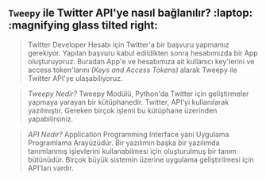 ## `Tweepy` ile Twitter API'ye nasıl bağlanılır? :laptop: :magnifying glass tilted right:


>Twitter Developer Hesabı için Twitter'a bir başvuru yapmamız gerekiyor. Yapılan başvuru kabul edildikten sonra hesabımızda bir App oluşturuyoruz. Buradan App'e ve hesabımıza ait kullanıcı key'lerini ve access token'larını *(Keys and Access Tokens)* alarak Tweepy ile Twitter API'ye ulaşabiliyoruz.

>*Tweepy Nedir?* Tweepy Modülü, Python'da Twitter için geliştirmeler yapmaya yarayan bir kütüphanedir. Twitter, API'yi kullanılarak yazılmıştır. Gereken birçok işlemi bu kütüphane üzerinden yapabilirsiniz.


>*API Nedir?* Application Programming Interface yani Uygulama Programlama Arayüzüdür. Bir yazılımın başka bir yazılımda tanımlanmış işlevlerini kullanabilmesi için oluşturulmuş bir tanım bütünüdür. Birçok büyük sistemin üzerine uygulama geliştirilmesi için API'ları vardır.
